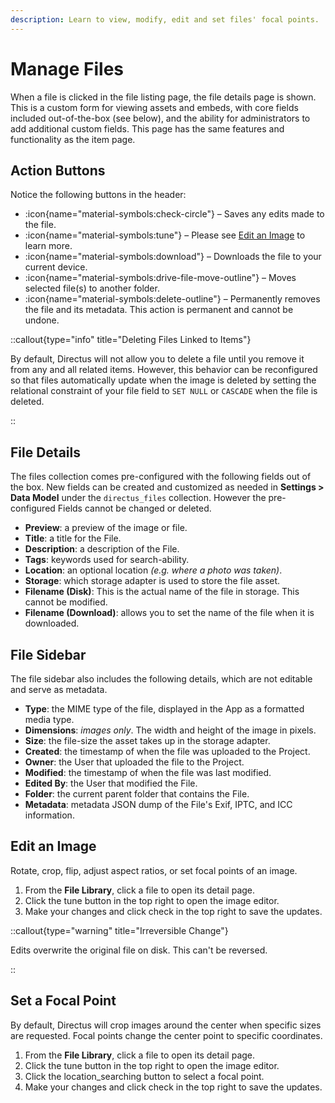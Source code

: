 ```yaml
---
description: Learn to view, modify, edit and set files' focal points.
---
```


# Manage Files

When a file is clicked in the file listing page, the file details page is shown. This is a custom form for viewing assets
and embeds, with core fields included out-of-the-box (see below), and the ability for administrators to add additional
custom fields. This page has the same features and functionality as the
item page.

<!-- TODO: ![Files](https://cdn.directus.io/docs/v9/app-guide/file-library/file-library-20220305A/files-20220305A.webp) -->

<!-- TODO: Bring over Data Studio icons -->

## Action Buttons

Notice the following buttons in the header:

- :icon{name="material-symbols:check-circle"} – Saves any edits made to the file.
- :icon{name="material-symbols:tune"} – Please see [Edit an Image](#edit-an-image) to learn more.
- :icon{name="material-symbols:download"} – Downloads the file to your current device.
- :icon{name="material-symbols:drive-file-move-outline"} – Moves selected file(s) to another folder.
- :icon{name="material-symbols:delete-outline"} – Permanently removes the file and its metadata. This action is permanent and cannot be undone.

::callout{type="info" title="Deleting Files Linked to Items"}

By default, Directus will not allow you to delete a file until you remove it from any and all related items. However,
this behavior can be reconfigured so that files automatically update when the image is deleted by setting the relational
constraint of your file field to `SET NULL` or `CASCADE` when the file is deleted.

::

## File Details

The files collection comes pre-configured with the following fields out of the box. New fields can be created and
customized as needed in **Settings > Data Model** under the `directus_files` collection. However the pre-configured Fields cannot be changed or deleted.

<!-- TODO: ![File Details](https://cdn.directus.io/docs/v9/app-guide/file-library/file-library-20220305A/file-details-20220305A.webp) -->

- **Preview**: a preview of the image or file.
- **Title**: a title for the File.
- **Description**: a description of the File.
- **Tags**: keywords used for search-ability.
- **Location**: an optional location _(e.g. where a photo was taken)_.
- **Storage**: which storage adapter is used to store the file asset.
- **Filename (Disk)**: This is the actual name of the file in storage. This cannot be modified.
- **Filename (Download)**: allows you to set the name of the file when it is downloaded.

## File Sidebar

The file sidebar also includes the following details, which are not editable and serve as metadata.

<!-- TODO: ![File Sidebar](https://cdn.directus.io/docs/v9/app-guide/file-library/file-library-20220305A/file-sidebar-20220305A.webp) -->

- **Type**: the MIME type of the file, displayed in the App as a formatted media type.
- **Dimensions**: _images only_. The width and height of the image in pixels.
- **Size**: the file-size the asset takes up in the storage adapter.
- **Created**: the timestamp of when the file was uploaded to the Project.
- **Owner**: the User that uploaded the file to the Project.
- **Modified**: the timestamp of when the file was last modified.
- **Edited By**: the User that modified the File.
- **Folder**: the current parent folder that contains the File.
- **Metadata**: metadata JSON dump of the File's Exif, IPTC, and ICC information.

## Edit an Image

Rotate, crop, flip, adjust aspect ratios, or set focal points of an image.

1. From the **File Library**, click a file to open its detail page.
2. Click the <span mi btn sec>tune</span> button in the top right to open the image editor.
3. Make your changes and click <span mi btn>check</span> in the top right to save the updates.

::callout{type="warning" title="Irreversible Change"}

Edits overwrite the original file on disk. This can't be reversed.

::

## Set a Focal Point

By default, Directus will crop images around the center when specific sizes are requested. Focal points change the
center point to specific coordinates.

1. From the **File Library**, click a file to open its detail page.
2. Click the <span mi btn sec>tune</span> button in the top right to open the image editor.
3. Click the <span mi btn sec>location_searching</span> button to select a focal point.
4. Make your changes and click <span mi btn>check</span> in the top right to save the updates.
